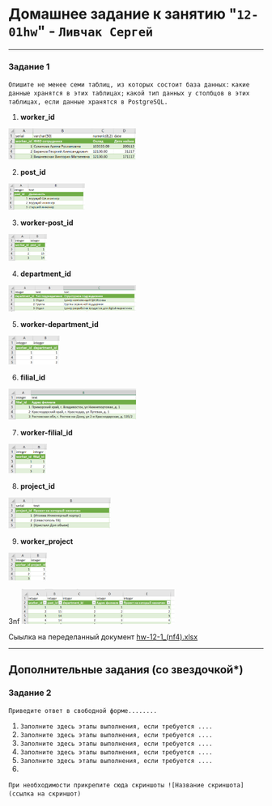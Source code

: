 # Домашнее задание к занятию "`12-01hw`" - `Ливчак Сергей`


---

### Задание 1

`Опишите не менее семи таблиц, из которых состоит база данных:`
   `какие данные хранятся в этих таблицах;`
   `какой тип данных у столбцов в этих таблицах, если данные хранятся в PostgreSQL.`

1. **worker_id** 
<img src = "img/worker_id.png" width = 50%>

2. **post_id** 
<img src = "img/post_id.png" width = 30%>

3. **worker-post_id** 
<img src = "img/worker-post_id.png" width = 15%>

4. **department_id** 
<img src = "img/department_id.png" width = 50%>

5. **worker-department_id** 
<img src = "img/worker-department_id.png" width = 20%>

6. **filial_id** 
<img src = "img/filial_id.png" width = 50%>

7. **worker-filial_id** 
<img src = "img/worker-filial_id.png" width = 15%>

8. **project_id** 
<img src = "img/project_id.png" width = 40%>

9. **worker_project** 
<img src = "img/worker_project.png" width = 15%>

3nf 
<img src = "img/3nf.png" width = 60%>


Сыылка на переделанный документ
[hw-12-1_(nf4).xlsx](excel/hw-12-1_(nf4).xlsx) 

---

## Дополнительные задания (со звездочкой*)


### Задание 2

`Приведите ответ в свободной форме........`

1. `Заполните здесь этапы выполнения, если требуется ....`
2. `Заполните здесь этапы выполнения, если требуется ....`
3. `Заполните здесь этапы выполнения, если требуется ....`
4. `Заполните здесь этапы выполнения, если требуется ....`
5. `Заполните здесь этапы выполнения, если требуется ....`
6. 

`При необходимости прикрепитe сюда скриншоты
![Название скриншота](ссылка на скриншот)`
